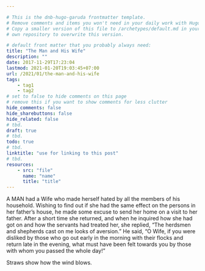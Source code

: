 ```yaml
---

# This is the dnb-hugo-garuda frontmatter template. 
# Remove comments and items you won't need in your daily work with Hugo.
# Copy a smaller version of this file to /archetypes/default.md in your
# own repository to overwrite this version.

# default front matter that you probably always need:
title: "The Man and His Wife"
description: ""
date: 2017-11-29T17:23:04
lastmod: 2021-01-20T19:03:45+07:00
url: /2021/01/the-man-and-his-wife
tags:
    - tag1
    - tag2
# set to false to hide comments on this page
# remove this if you want to show comments for less clutter
hide_comments: false
hide_sharebuttons: false
hide_related: false
# tbd.
draft: true
# tbd.
todo: true
# tbd.
linktitle: "use for linking to this post"
# tbd.
resources:
    - src: "file"
      name: "name"
      title: "title"
---
```

A MAN had a Wife who made herself hated by all the members of his household. Wishing to find out if she had the same effect on the persons in her father’s house, he made some excuse to send her home on a visit to her father. After a short time she returned, and when he inquired how she had got on and how the servants had treated her, she replied, “The herdsmen and shepherds cast on me looks of aversion.” He said, “O Wife, if you were disliked by those who go out early in the morning with their flocks and return late in the evening, what must have been felt towards you by those with whom you passed the whole day!”

Straws show how the wind blows.
